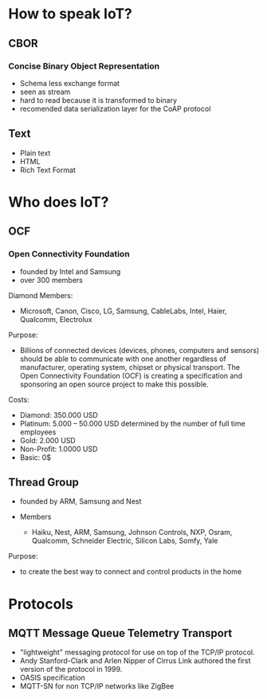 # How to speak IoT?
## CBOR
### Concise Binary Object Representation

- Schema less exchange format
- seen as stream
- hard to read because it is transformed to binary
- recomended data serialization layer for the CoAP protocol
## Text
- Plain text
- HTML
- Rich Text Format


# Who does IoT?
## OCF
### Open Connectivity Foundation

- founded by Intel and Samsung
- over 300 members

Diamond Members:
	
- Microsoft, Canon, Cisco, LG, Samsung, CableLabs, Intel, Haier, Qualcomm, Electrolux
	
Purpose:

- Billions of connected devices (devices, phones, computers and sensors) should be able to communicate with one another regardless of manufacturer, operating system, chipset or physical transport. The Open Connectivity Foundation (OCF) is creating a specification and sponsoring an open source project to make this possible.
	
Costs: 
- Diamond: 350.000 USD
- Platinum: 5.000 – 50.000 USD determined by the number of full time employees
- Gold: 2.000 USD
- Non-Profit: 1.0000 USD
- Basic: 0$

## Thread Group
- founded by ARM, Samsung and Nest

- Members 
	- Haiku, Nest, ARM, Samsung, Johnson Controls, NXP, Osram, Qualcomm, Schneider Electric, Silicon Labs, Somfy, Yale

Purpose:
- to create the best way to connect and control products in the home

# Protocols

## MQTT Message Queue Telemetry Transport
- "lightweight" messaging protocol for use on top of the TCP/IP protocol.
- Andy Stanford-Clark and Arlen Nipper of Cirrus Link authored the first version of the protocol in 1999.
- OASIS specification
- MQTT-SN for non TCP/IP networks like ZigBee

